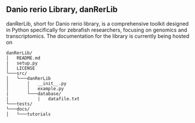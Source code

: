 ## Danio rerio Library, danRerLib

danRerLib, short for Danio rerio library, is a comprehensive toolkit designed in Python specifically for zebrafish researchers, focusing on genomics and transcriptomics. The documentation for the library is currently being hosted on 

```
danRerLib/
│   README.md
|   setup.py
│   LICENSE
└───src/
│   └───danRerLib
│       │   __init__.py
│       │   example.py
|       └───database/
|           |   datafile.txt
└───tests/
└───docs/
│   └───tutorials

```